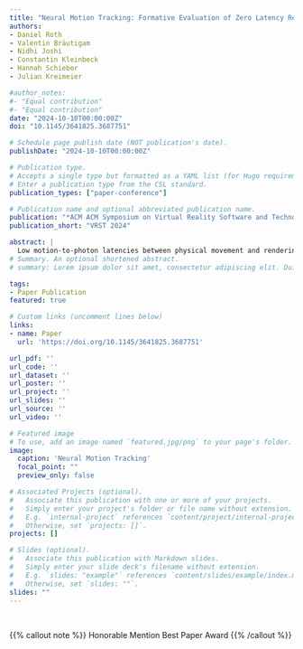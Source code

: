 ```yaml
---
title: "Neural Motion Tracking: Formative Evaluation of Zero Latency Rendering"
authors:
- Daniel Roth
- Valentin Bräutigam
- Nidhi Joshi
- Constantin Kleinbeck
- Hannah Schieber
- Julian Kreimeier

#author_notes:
#- "Equal contribution"
#- "Equal contribution"
date: "2024-10-10T00:00:00Z"
doi: "10.1145/3641825.3687751"

# Schedule page publish date (NOT publication's date).
publishDate: "2024-10-10T00:00:00Z"

# Publication type.
# Accepts a single type but formatted as a YAML list (for Hugo requirements).
# Enter a publication type from the CSL standard.
publication_types: ["paper-conference"]

# Publication name and optional abbreviated publication name.
publication: "*ACM ACM Symposium on Virtual Reality Software and Technology (VRST) 2024*"
publication_short: "VRST 2024"

abstract: | 
  Low motion-to-photon latencies between physical movement and rendering updates are crucial for an immersive virtual reality (VR) experience and to avoidusers’ discomfort and sickness. Current methods aim to minimize the delay between the motion measurement and rendering at the cost of increasing technical complexity and possibly decreasing accuracy. By relying on capturing physical motion, these strategies will, by nature, not result in zero latency rendering or will be based on prediction and resulting uncertainty. This paper presents and evaluates a novel alternative and proof of principle for VR motion tracking that could enable motion-to-photon latencies of zero and below zero in time. We termed our concept Neural Motion Tracking, which we define as the sensing and assessment of motion through human neural activation of the somatic nervous system. In contrast to measuring physical activity, the key principle is that we aim to utilize the physiological timeframe between a user’s intention and the execution of motion. We aim to foresee upcoming motion ahead of the physical movement, by sampling preceding electromyographic signals before the muscle activation. The electromechanical delay (EMD) between potential change in the muscle activation and actual physical movement opens a gap in which measurement can be taken and evaluated before the physical motion. In a first proof of principle, we evaluated the concept with two activities, arm bending and head rotation, measured with a binary activation measure. Our results indicate that it is possible to predict movement and update a rendering up to 2 ms before its physical execution, which is assessed by optical tracking after approximately 4 ms. However, to make the best use of this advantage, electromyography (EMG) sensor data should be as high quality as possible (i.e., low noise and from muscle-near electrodes). Our results empirically quantify this characteristic for the first time when compared to state-of-the-art optical tracking systems for VR. We discuss our results and potential pathways to motivate further work toward marker- and latency-less motion tracking.
# Summary. An optional shortened abstract.
# summary: Lorem ipsum dolor sit amet, consectetur adipiscing elit. Duis posuere tellus ac convallis placerat. Proin tincidunt magna sed ex sollicitudin condimentum.

tags:
- Paper Publication
featured: true

# Custom links (uncomment lines below)
links:
- name: Paper
  url: 'https://doi.org/10.1145/3641825.3687751'

url_pdf: ''
url_code: ''
url_dataset: ''
url_poster: ''
url_project: ''
url_slides: ''
url_source: ''
url_video: ''

# Featured image
# To use, add an image named `featured.jpg/png` to your page's folder. 
image:
  caption: 'Neural Motion Tracking'
  focal_point: ""
  preview_only: false

# Associated Projects (optional).
#   Associate this publication with one or more of your projects.
#   Simply enter your project's folder or file name without extension.
#   E.g. `internal-project` references `content/project/internal-project/index.md`.
#   Otherwise, set `projects: []`.
projects: []

# Slides (optional).
#   Associate this publication with Markdown slides.
#   Simply enter your slide deck's filename without extension.
#   E.g. `slides: "example"` references `content/slides/example/index.md`.
#   Otherwise, set `slides: ""`.
slides: ""
---
```



<br>

{{% callout note %}}
Honorable Mention Best Paper Award
{{% /callout %}}


